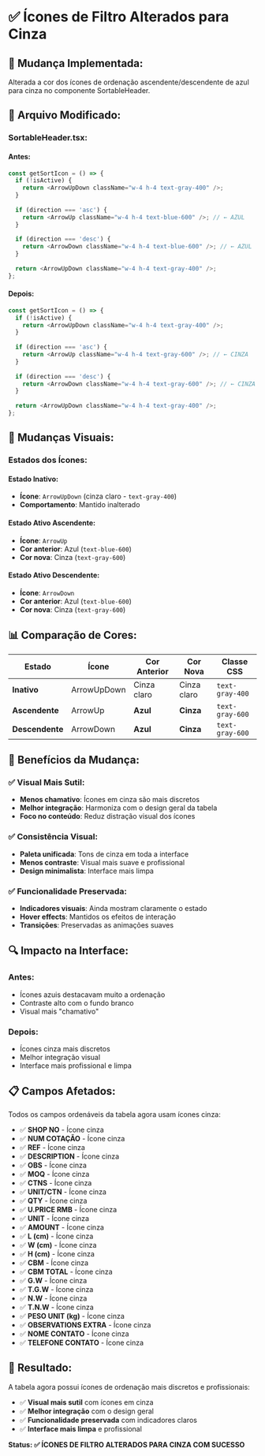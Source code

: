 # ✅ Ícones de Filtro Alterados para Cinza

## 🎯 **Mudança Implementada:**

Alterada a cor dos ícones de ordenação ascendente/descendente de azul para cinza no componente SortableHeader.

## 🔧 **Arquivo Modificado:**

### **SortableHeader.tsx:**

#### **Antes:**
```typescript
const getSortIcon = () => {
  if (!isActive) {
    return <ArrowUpDown className="w-4 h-4 text-gray-400" />;
  }
  
  if (direction === 'asc') {
    return <ArrowUp className="w-4 h-4 text-blue-600" />; // ← AZUL
  }
  
  if (direction === 'desc') {
    return <ArrowDown className="w-4 h-4 text-blue-600" />; // ← AZUL
  }
  
  return <ArrowUpDown className="w-4 h-4 text-gray-400" />;
};
```

#### **Depois:**
```typescript
const getSortIcon = () => {
  if (!isActive) {
    return <ArrowUpDown className="w-4 h-4 text-gray-400" />;
  }
  
  if (direction === 'asc') {
    return <ArrowUp className="w-4 h-4 text-gray-600" />; // ← CINZA
  }
  
  if (direction === 'desc') {
    return <ArrowDown className="w-4 h-4 text-gray-600" />; // ← CINZA
  }
  
  return <ArrowUpDown className="w-4 h-4 text-gray-400" />;
};
```

## 🎨 **Mudanças Visuais:**

### **Estados dos Ícones:**

#### **Estado Inativo:**
- **Ícone**: `ArrowUpDown` (cinza claro - `text-gray-400`)
- **Comportamento**: Mantido inalterado

#### **Estado Ativo Ascendente:**
- **Ícone**: `ArrowUp` 
- **Cor anterior**: Azul (`text-blue-600`)
- **Cor nova**: Cinza (`text-gray-600`)

#### **Estado Ativo Descendente:**
- **Ícone**: `ArrowDown`
- **Cor anterior**: Azul (`text-blue-600`)
- **Cor nova**: Cinza (`text-gray-600`)

## 📊 **Comparação de Cores:**

| **Estado** | **Ícone** | **Cor Anterior** | **Cor Nova** | **Classe CSS** |
|------------|-----------|------------------|--------------|----------------|
| **Inativo** | ArrowUpDown | Cinza claro | Cinza claro | `text-gray-400` |
| **Ascendente** | ArrowUp | **Azul** | **Cinza** | `text-gray-600` |
| **Descendente** | ArrowDown | **Azul** | **Cinza** | `text-gray-600` |

## 🎯 **Benefícios da Mudança:**

### **✅ Visual Mais Sutil:**
- **Menos chamativo**: Ícones em cinza são mais discretos
- **Melhor integração**: Harmoniza com o design geral da tabela
- **Foco no conteúdo**: Reduz distração visual dos ícones

### **✅ Consistência Visual:**
- **Paleta unificada**: Tons de cinza em toda a interface
- **Menos contraste**: Visual mais suave e profissional
- **Design minimalista**: Interface mais limpa

### **✅ Funcionalidade Preservada:**
- **Indicadores visuais**: Ainda mostram claramente o estado
- **Hover effects**: Mantidos os efeitos de interação
- **Transições**: Preservadas as animações suaves

## 🔍 **Impacto na Interface:**

### **Antes:**
- Ícones azuis destacavam muito a ordenação
- Contraste alto com o fundo branco
- Visual mais "chamativo"

### **Depois:**
- Ícones cinza mais discretos
- Melhor integração visual
- Interface mais profissional e limpa

## 📋 **Campos Afetados:**

Todos os campos ordenáveis da tabela agora usam ícones cinza:

- ✅ **SHOP NO** - Ícone cinza
- ✅ **NUM COTAÇÃO** - Ícone cinza
- ✅ **REF** - Ícone cinza
- ✅ **DESCRIPTION** - Ícone cinza
- ✅ **OBS** - Ícone cinza
- ✅ **MOQ** - Ícone cinza
- ✅ **CTNS** - Ícone cinza
- ✅ **UNIT/CTN** - Ícone cinza
- ✅ **QTY** - Ícone cinza
- ✅ **U.PRICE RMB** - Ícone cinza
- ✅ **UNIT** - Ícone cinza
- ✅ **AMOUNT** - Ícone cinza
- ✅ **L (cm)** - Ícone cinza
- ✅ **W (cm)** - Ícone cinza
- ✅ **H (cm)** - Ícone cinza
- ✅ **CBM** - Ícone cinza
- ✅ **CBM TOTAL** - Ícone cinza
- ✅ **G.W** - Ícone cinza
- ✅ **T.G.W** - Ícone cinza
- ✅ **N.W** - Ícone cinza
- ✅ **T.N.W** - Ícone cinza
- ✅ **PESO UNIT (kg)** - Ícone cinza
- ✅ **OBSERVATIONS EXTRA** - Ícone cinza
- ✅ **NOME CONTATO** - Ícone cinza
- ✅ **TELEFONE CONTATO** - Ícone cinza

## 🎉 **Resultado:**

A tabela agora possui ícones de ordenação mais discretos e profissionais:

- ✅ **Visual mais sutil** com ícones em cinza
- ✅ **Melhor integração** com o design geral
- ✅ **Funcionalidade preservada** com indicadores claros
- ✅ **Interface mais limpa** e profissional

**Status: ✅ ÍCONES DE FILTRO ALTERADOS PARA CINZA COM SUCESSO**

